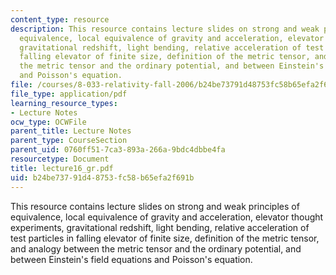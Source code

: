```yaml
---
content_type: resource
description: This resource contains lecture slides on strong and weak principles of
  equivalence, local equivalence of gravity and acceleration, elevator thought experiments,
  gravitational redshift, light bending, relative acceleration of test particles in
  falling elevator of finite size, definition of the metric tensor, and analogy between
  the metric tensor and the ordinary potential, and between Einstein's field equations
  and Poisson's equation.
file: /courses/8-033-relativity-fall-2006/b24be73791d48753fc58b65efa2f691b_lecture16_gr.pdf
file_type: application/pdf
learning_resource_types:
- Lecture Notes
ocw_type: OCWFile
parent_title: Lecture Notes
parent_type: CourseSection
parent_uid: 0760ff51-7ca3-893a-266a-9bdc4dbbe4fa
resourcetype: Document
title: lecture16_gr.pdf
uid: b24be737-91d4-8753-fc58-b65efa2f691b
---
```

This resource contains lecture slides on strong and weak principles of equivalence, local equivalence of gravity and acceleration, elevator thought experiments, gravitational redshift, light bending, relative acceleration of test particles in falling elevator of finite size, definition of the metric tensor, and analogy between the metric tensor and the ordinary potential, and between Einstein's field equations and Poisson's equation.

